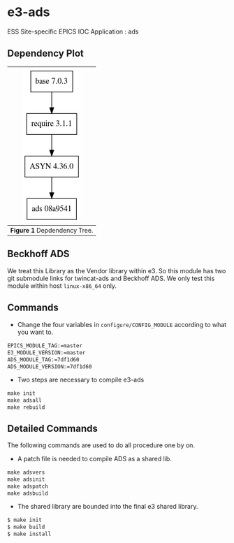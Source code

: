 
e3-ads  
======
ESS Site-specific EPICS IOC Application : ads

## Dependency Plot


|![ads dep](docs/ads.png)|
| :---: |
|**Figure 1** Depdendency Tree. |


## Beckhoff ADS

We treat this Library as the Vendor library within e3. So this module has two git submodule links for twincat-ads and Beckhoff ADS. We only test this module within host `linux-x86_64` only. 


## Commands

* Change the four variables in `configure/CONFIG_MODULE` according to what you want to. 

```
EPICS_MODULE_TAG:=master
E3_MODULE_VERSION:=master
ADS_MODULE_TAG:=7df1d60
ADS_MODULE_VERSION:=7df1d60
```

* Two steps are necessary to compile e3-ads
```
make init
make adsall
make rebuild
```

## Detailed Commands
The following commands are used to do all procedure one by on.

* A patch file is needed to compile ADS as a shared lib.

```
make adsvers
make adsinit
make adspatch
make adsbuild
```

* The shared library are bounded into the final e3 shared library.

```
$ make init
$ make build
$ make install
```

